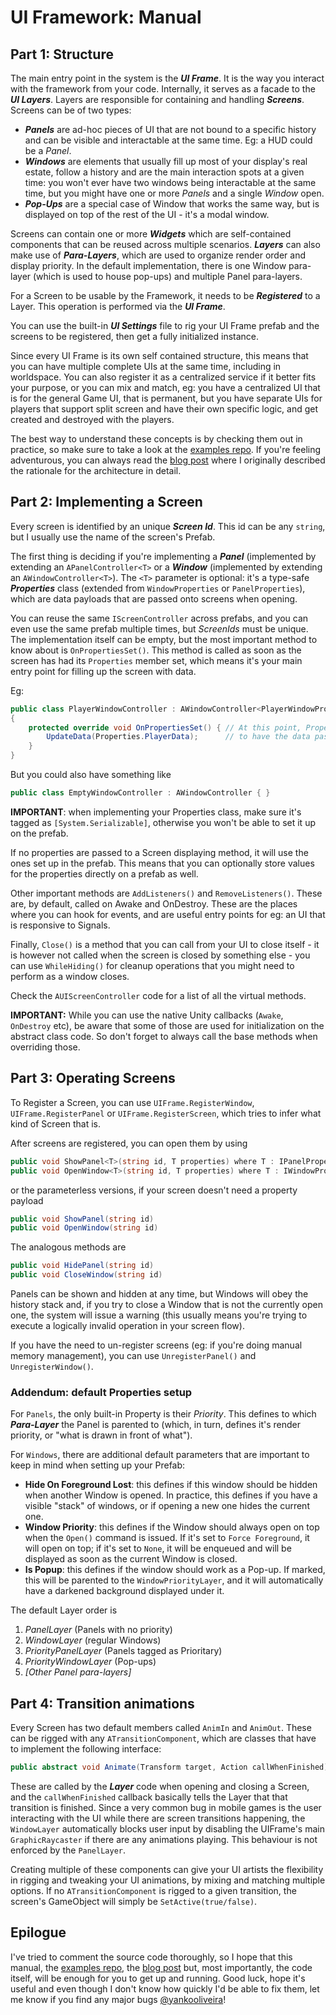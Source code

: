 # UI Framework: Manual
## Part 1: Structure
The main entry point in the system is the ***UI Frame***. It is the way you interact with the framework from your code. Internally, it serves as a facade to the ***UI Layers***. Layers are responsible for containing and handling ***Screens***. Screens can be of two types:
* ***Panels*** are ad-hoc pieces of UI that are not bound to a specific history and can be visible and interactable at the same time. Eg: a HUD could be a *Panel*.
* ***Windows*** are elements that usually fill up most of your display's real estate, follow a history and are the main interaction spots at a given time: you won't ever have two windows being interactable at the same time, but you might have one or more *Panels* and a single *Window* open.
* ***Pop-Ups*** are a special case of Window that works the same way, but is displayed on top of the rest of the UI - it's a modal window.

Screens can contain one or more ***Widgets*** which are self-contained components that can be reused across multiple scenarios. ***Layers*** can also make use of ***Para-Layers***, which are used to organize render order and display priority. In the default implementation, there is one Window para-layer (which is used to house pop-ups) and multiple Panel para-layers.

For a Screen to be usable by the Framework, it needs to be ***Registered*** to a Layer. This operation is performed via the ***UI Frame***.

You can use the built-in ***UI Settings*** file to rig your UI Frame prefab and the screens to be registered, then get a fully initialized instance.

Since every UI Frame is its own self contained structure, this means that you can have multiple complete UIs at the same time, including in worldspace. You can also register it as a centralized service if it better fits your purpose, or you can mix and match, eg: you have a centralized UI that is for the general Game UI, that is permanent, but you have separate UIs for players that support split screen and have their own specific logic, and get created and destroyed with the players.

The best way to understand these concepts is by checking them out in practice, so make sure to take a look at the [examples repo](https://github.com/yankooliveira/uiframework_examples). If you're feeling adventurous, you can always read the [blog post](http://yankooliveira.com/index.php/2017/12/27/uisystem/) where I originally described the rationale for the architecture in detail.

## Part 2: Implementing a Screen
Every screen is identified by an unique ***Screen Id***. This id can be any `string`, but I usually use the name of the screen's Prefab.

The first thing is deciding if you're implementing a ***Panel*** (implemented by extending an `APanelController<T>` or a ***Window*** (implemented by extending an `AWindowController<T>`). The `<T>` parameter is optional: it's a type-safe ***Properties*** class (extended from `WindowProperties` or `PanelProperties`), which are data payloads that are passed onto screens when opening. 

You can reuse the same `IScreenController` across prefabs, and you can even use the same prefab multiple times, but *ScreenIds* must be unique. The implementation itself can be empty, but the most important method to know about is `OnPropertiesSet()`. This method is called as soon as the screen has had its `Properties` member set, which means it's your main entry point for filling up the screen with data.

Eg:
```c#
public class PlayerWindowController : AWindowController<PlayerWindowProperties>  
{
	protected override void OnPropertiesSet() { // At this point, Properties is guaranteed  
	    UpdateData(Properties.PlayerData); 		// to have the data passed by OpenWindow()
	}
}
```
But you could also have something like
```c#
public class EmptyWindowController : AWindowController { }
```
**IMPORTANT**: when implementing your Properties class, make sure it's tagged as `[System.Serializable]`, otherwise you won't be able to set it up on the prefab.

If no properties are passed to a Screen displaying method, it will use the ones set up in the prefab. This means that you can optionally store values for the properties directly on a prefab as well. 

Other important methods are `AddListeners()` and `RemoveListeners()`. These are, by default, called on Awake and OnDestroy. These are the places where you can hook for events, and are useful entry points for eg: an UI that is responsive to Signals.

Finally, `Close()` is a method that you can call from your UI to close itself - it is however not called when the screen is closed by something else - you can use `WhileHiding()` for cleanup operations that you might need to perform as a window closes.

Check the `AUIScreenController` code for a list of all the virtual methods.

**IMPORTANT:** While you can use the native Unity callbacks (`Awake`, `OnDestroy` etc), be aware that some of those are used for initialization on the abstract class code. So don't forget to always call the base methods when overriding those. 

## Part 3: Operating Screens
To Register a Screen, you can use `UIFrame.RegisterWindow`, `UIFrame.RegisterPanel` or  `UIFrame.RegisterScreen`, which tries to infer what kind of Screen that is.

After screens are registered, you can open them by using
```c#
public void ShowPanel<T>(string id, T properties) where T : IPanelProperties
public void OpenWindow<T>(string id, T properties) where T : IWindowProperties
```
or the parameterless versions, if your screen doesn't need a property payload
```c#
public void ShowPanel(string id)
public void OpenWindow(string id)
```
The analogous methods are 
```c#
public void HidePanel(string id)
public void CloseWindow(string id)
```
Panels can be shown and hidden at any time, but Windows will obey the history stack and, if you try to close a Window that is not the currently open one, the system will issue a warning (this usually means you're trying to execute a logically invalid operation in your screen flow).

If you have the need to un-register screens (eg: if you're doing manual memory management), you can use `UnregisterPanel()` and `UnregisterWindow()`.

### Addendum: default Properties setup
For `Panels`, the only built-in Property is their *Priority*. This defines to which ***Para-Layer*** the Panel is parented to (which, in turn, defines it's render priority, or "what is drawn in front of what").

For `Windows`, there are additional default parameters that are important to keep in mind when setting up your Prefab:
* **Hide On Foreground Lost**: this defines if this window should be hidden when another Window is opened. In practice, this defines if you have a visible "stack" of windows, or if opening a new one hides the current one.
* **Window Priority**: this defines if the Window should always open on top when the `Open()` command is issued.  If it's set to `Force Foreground`, it will open on top; if it's set to `None`, it will be enqueued and will be displayed as soon as the current Window is closed. 
* **Is Popup**: this defines if the window should work as a Pop-up. If marked, this will be parented to the `WindowPriorityLayer`, and it will automatically have a darkened background displayed under it.

The default Layer order is
1. *PanelLayer* (Panels with no priority)
2. *WindowLayer* (regular Windows)
3. *PriorityPanelLayer* (Panels tagged as Prioritary)
4. *PriorityWindowLayer* (Pop-ups)
5. *[Other Panel para-layers]*
## Part 4: Transition animations
Every Screen has two default members called ``AnimIn`` and ``AnimOut``. These can be rigged with any `ATransitionComponent`, which are classes that have to implement the following interface:
```c#
public abstract void Animate(Transform target, Action callWhenFinished);
```
These are called by the ***Layer*** code when opening and closing a Screen, and the `callWhenFinished` callback basically tells the Layer that that transition is finished. Since a very common bug in mobile games is the user interacting with the UI while there are screen transitions happening, the `WindowLayer` automatically blocks user input by disabling the UIFrame's main `GraphicRaycaster` if there are any animations playing. This behaviour is not enforced by the `PanelLayer`.

Creating multiple of these components can give your UI artists the flexibility in rigging and tweaking your UI animations, by mixing and matching multiple options. If no `ATransitionComponent` is rigged to a given transition, the screen's GameObject will simply be `SetActive(true/false)`.

## Epilogue
I've tried to comment the source code thoroughly, so I hope that this manual, the [examples repo](https://github.com/yankooliveira/uiframework_examples), the [blog post](http://yankooliveira.com/index.php/2017/12/27/uisystem/) but, most importantly, the code itself, will be enough for you to get up and running. Good luck, hope it's useful and even though I don't know how quickly I'd be able to fix them, let me know if you find any major bugs [@yankooliveira](http://twitter.com/yankooliveira)!